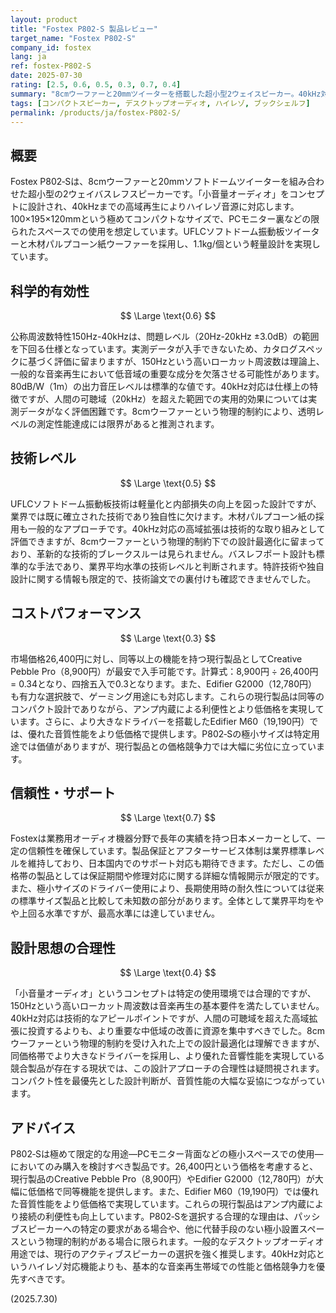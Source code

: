```yaml
---
layout: product
title: "Fostex P802-S 製品レビュー"
target_name: "Fostex P802-S"
company_id: fostex
lang: ja
ref: fostex-P802‑S
date: 2025-07-30
rating: [2.5, 0.6, 0.5, 0.3, 0.7, 0.4]
summary: "8cmウーファーと20mmツイーターを搭載した超小型2ウェイスピーカー。40kHz対応でハイレゾ音源に対応するものの、科学的測定値と価格競争力において大きな課題を抱える。"
tags: [コンパクトスピーカー, デスクトップオーディオ, ハイレゾ, ブックシェルフ]
permalink: /products/ja/fostex-P802‑S/
---
```

## 概要

Fostex P802‑Sは、8cmウーファーと20mmソフトドームツイーターを組み合わせた超小型の2ウェイバスレフスピーカーです。「小音量オーディオ」をコンセプトに設計され、40kHzまでの高域再生によりハイレゾ音源に対応します。100×195×120mmという極めてコンパクトなサイズで、PCモニター裏などの限られたスペースでの使用を想定しています。UFLCソフトドーム振動板ツイーターと木材パルプコーン紙ウーファーを採用し、1.1kg/個という軽量設計を実現しています。

## 科学的有効性

$$ \Large \text{0.6} $$

公称周波数特性150Hz-40kHzは、問題レベル（20Hz-20kHz ±3.0dB）の範囲を下回る仕様となっています。実測データが入手できないため、カタログスペックに基づく評価に留まりますが、150Hzという高いローカット周波数は理論上、一般的な音楽再生において低音域の重要な成分を欠落させる可能性があります。80dB/W（1m）の出力音圧レベルは標準的な値です。40kHz対応は仕様上の特徴ですが、人間の可聴域（20kHz）を超えた範囲での実用的効果については実測データがなく評価困難です。8cmウーファーという物理的制約により、透明レベルの測定性能達成には限界があると推測されます。

## 技術レベル

$$ \Large \text{0.5} $$

UFLCソフトドーム振動板技術は軽量化と内部損失の向上を図った設計ですが、業界では既に確立された技術であり独自性に欠けます。木材パルプコーン紙の採用も一般的なアプローチです。40kHz対応の高域拡張は技術的な取り組みとして評価できますが、8cmウーファーという物理的制約下での設計最適化に留まっており、革新的な技術的ブレークスルーは見られません。バスレフポート設計も標準的な手法であり、業界平均水準の技術レベルと判断されます。特許技術や独自設計に関する情報も限定的で、技術論文での裏付けも確認できませんでした。

## コストパフォーマンス

$$ \Large \text{0.3} $$

市場価格26,400円に対し、同等以上の機能を持つ現行製品としてCreative Pebble Pro（8,900円）が最安で入手可能です。計算式：8,900円 ÷ 26,400円 = 0.34となり、四捨五入で0.3となります。また、Edifier G2000（12,780円）も有力な選択肢で、ゲーミング用途にも対応します。これらの現行製品は同等のコンパクト設計でありながら、アンプ内蔵による利便性とより低価格を実現しています。さらに、より大きなドライバーを搭載したEdifier M60（19,190円）では、優れた音質性能をより低価格で提供します。P802‑Sの極小サイズは特定用途では価値がありますが、現行製品との価格競争力では大幅に劣位に立っています。

## 信頼性・サポート

$$ \Large \text{0.7} $$

Fostexは業務用オーディオ機器分野で長年の実績を持つ日本メーカーとして、一定の信頼性を確保しています。製品保証とアフターサービス体制は業界標準レベルを維持しており、日本国内でのサポート対応も期待できます。ただし、この価格帯の製品としては保証期間や修理対応に関する詳細な情報開示が限定的です。また、極小サイズのドライバー使用により、長期使用時の耐久性については従来の標準サイズ製品と比較して未知数の部分があります。全体として業界平均をやや上回る水準ですが、最高水準には達していません。

## 設計思想の合理性

$$ \Large \text{0.4} $$

「小音量オーディオ」というコンセプトは特定の使用環境では合理的ですが、150Hzという高いローカット周波数は音楽再生の基本要件を満たしていません。40kHz対応は技術的なアピールポイントですが、人間の可聴域を超えた高域拡張に投資するよりも、より重要な中低域の改善に資源を集中すべきでした。8cmウーファーという物理的制約を受け入れた上での設計最適化は理解できますが、同価格帯でより大きなドライバーを採用し、より優れた音響性能を実現している競合製品が存在する現状では、この設計アプローチの合理性は疑問視されます。コンパクト性を最優先とした設計判断が、音質性能の大幅な妥協につながっています。

## アドバイス

P802‑Sは極めて限定的な用途—PCモニター背面などの極小スペースでの使用—においてのみ購入を検討すべき製品です。26,400円という価格を考慮すると、現行製品のCreative Pebble Pro（8,900円）やEdifier G2000（12,780円）が大幅に低価格で同等機能を提供します。また、Edifier M60（19,190円）では優れた音質性能をより低価格で実現しています。これらの現行製品はアンプ内蔵により接続の利便性も向上しています。P802‑Sを選択する合理的な理由は、パッシブスピーカーへの特定の要求がある場合や、他に代替手段のない極小設置スペースという物理的制約がある場合に限られます。一般的なデスクトップオーディオ用途では、現行のアクティブスピーカーの選択を強く推奨します。40kHz対応というハイレゾ対応機能よりも、基本的な音楽再生帯域での性能と価格競争力を優先すべきです。

(2025.7.30)
